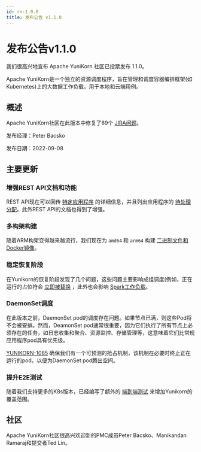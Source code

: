 ```yaml
---
id: rn-1.0.0
title: 发布公告 v1.1.0
---
```


<!--
Licensed to the Apache Software Foundation (ASF) under one
or more contributor license agreements.  See the NOTICE file
distributed with this work for additional information
regarding copyright ownership.  The ASF licenses this file
to you under the Apache License, Version 2.0 (the
"License"); you may not use this file except in compliance
with the License.  You may obtain a copy of the License at

  http://www.apache.org/licenses/LICENSE-2.0

Unless required by applicable law or agreed to in writing,
software distributed under the License is distributed on an
"AS IS" BASIS, WITHOUT WARRANTIES OR CONDITIONS OF ANY
KIND, either express or implied.  See the License for the
specific language governing permissions and limitations
under the License.
-->
# 发布公告v1.1.0
我们很高兴地宣布 Apache YuniKorn 社区已投票发布 1.1.0。

Apache YuniKorn是一个独立的资源调度程序，旨在管理和调度容器编排框架(如Kubernetes)上的大数据工作负载，用于本地和云端用例。

## 概述
Apache YuniKorn社区在此版本中修复了89个 [JIRA问题](https://issues.apache.org/jira/issues/?filter=12351692)。

发布经理：Peter Bacsko

发布日期：2022-09-08

## 主要更新
### 增强REST API文档和功能
REST API现在可以回传 [特定应用程序](https://issues.apache.org/jira/browse/YUNIKORN-1217) 的详细信息，并且列出应用程序的 [待处理分配](https://issues.apache.org/jira/browse/YUNIKORN-1263)。此外REST API的文档也得到了增强。

### 多构架构建
随着ARM构架变得越来越流行，我们现在为 `amd64` 和 `arm64` 构建 [二进制文件和Docker镜像](https://issues.apache.org/jira/browse/YUNIKORN-1215)。

### 稳定恢复阶段
在Yunikorn的恢复阶段发现了几个问题，这些问题主要影响成组调度(例如，正在运行的占位符会 [立即被替换](https://issues.apache.org/jira/browse/YUNIKORN-1197) ，此外也会影响 [Spark工作负载](https://issues.apache.org/jira/browse/YUNIKORN-1217)。

### DaemonSet调度
在此版本之前，DaemonSet pod的调度存在问题。如果节点已满，则这些Pod将不会被安排。然而，DeamonSet pod通常很重要，因为它们执行了所有节点上必须存在的任务，如日志收集和聚合、资源监控、存储管理等，这意味着它们比常规应用程序pod具有优先级。

[YUNIKORN-1085](https://issues.apache.org/jira/browse/YUNIKORN-1085) 确保我们有一个可预测的抢占机制，该机制在必要时终止正在运行的pod，以便为DaemonSet pod腾出空间。

### 提升E2E测试
随着我们支持更多的K8s版本，已经编写了额外的 [端到端测试](https://issues.apache.org/jira/browse/YUNIKORN-751) 来增加Yunikorn的覆盖范围。

## 社区
Apache YuniKorn社区很高兴欢迎新的PMC成员Peter Bacsko、Manikandan Ramaraj和提交者Ted Lin。